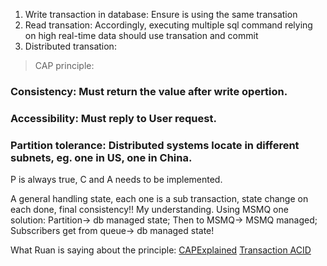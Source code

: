 1. Write transaction in database:
Ensure is using the same transation
2. Read transation:
Accordingly, executing multiple sql command relying on high real-time data should use transation and commit
3. Distributed transation:
> CAP principle: 

### Consistency: Must return the value after write opertion.
### Accessibility: Must reply to User request. 
### Partition tolerance: Distributed systems locate in different subnets, eg. one in US, one in China.
P is always true, C and A needs to be implemented.

A general handling state, each one is a sub transaction, state change on each done, final consistency!! My understanding.
Using MSMQ one solution: Partition-> db managed state; Then to MSMQ-> MSMQ managed; Subscribers get from queue-> db managed state!

What Ruan is saying about the principle:
[CAPExplained](http://www.ruanyifeng.com/blog/2018/07/cap.html)
[Transaction ACID](https://baike.baidu.com/item/acid/10738?fr=aladdin)
